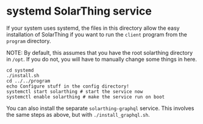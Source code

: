 # systemd SolarThing service
If your system uses systemd, the files in this directory allow the easy installation of SolarThing
if you want to run the `client` program from the `program` directory.

NOTE: By default, this assumes that you have the root solarthing directory in `/opt`. If you do not, you will
have to manually change some things in here.

```shell script
cd systemd
./install.sh
cd ../../program
echo Configure stuff in the config directory!
systemctl start solarthing # start the service now
systemctl enable solarthing # make the service run on boot
```

You can also install the separate `solarthing-graphql` service. This involves the same steps as above,
but with `./install_graphql.sh`.

